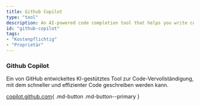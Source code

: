 ```yaml
---
title: Github Copilot
type: "tool"
description: An AI-powered code completion tool that helps you write code faster and more efficiently, developed by GitHub.
id: "github-copilot"
tags:
- "Kostenpflichtig"
- "Proprietär"
---
```


### Github Copilot

Ein von GitHub entwickeltes KI-gestütztes Tool zur Code-Vervollständigung, mit dem schneller und effizienter Code geschreiben werden kann.

[copilot.github.com](https://copilot.github.com/){ .md-button .md-button--primary } 
